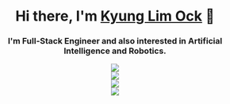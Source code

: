 <h1 align="center">Hi there, I'm <a href="https://iamkyung.netlify.app/"  target="_blank">Kyung Lim Ock</a> 👋</h1>
    
<h3 align="center">I'm Full-Stack Engineer and also interested in Artificial Intelligence and Robotics.</h3>






<div align="center">
  <img src="https://hits.seeyoufarm.com/api/count/incr/badge.svg?url=https%3A%2F%2Fgithub.com%2Fkyung89%2Fkyung89&count_bg=%2366D4FF&title_bg=%23555555&icon=github.svg&icon_color=%23E7E7E7&title=hits&edge_flat=true" />
</div>
  
<div align="center">
  <img src="https://github-readme-stats.vercel.app/api?username=kyung89&show_icons=true&theme=shadow_blue"/>
</div>

<div align="center">
  <img src="https://streak-stats.demolab.com?user=kyung89&theme=transparent&locale=ko" />
</div>

<div align="center">
  <img src="https://github-readme-stats.vercel.app/api/top-langs/?username=kyung89&layout=compact&theme=dark" />
</div>

<!--
**kyung89/kyung89** is a ✨ _special_ ✨ repository because its `README.md` (this file) appears on your GitHub profile.

Here are some ideas to get you started:

- 🔭 I’m currently working on ...
- 🌱 I’m currently learning ...
- 👯 I’m looking to collaborate on ...
- 🤔 I’m looking for help with ...
- 💬 Ask me about ...
- 📫 How to reach me: ...
- 😄 Pronouns: ...
- ⚡ Fun fact: ...
-->
